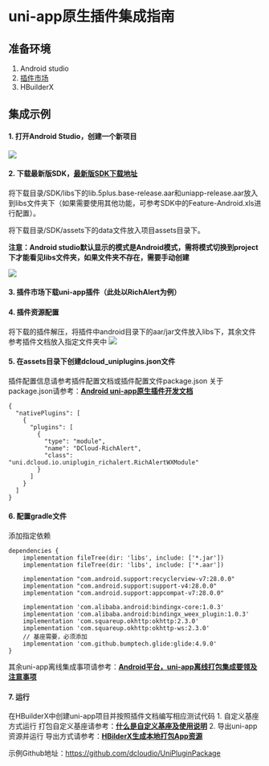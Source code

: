 # uni-app原生插件集成指南
## 准备环境
1. Android studio
2. [插件市场](https://ext.dcloud.net.cn/)
3. HBuilderX

## 集成示例
#### 1. 打开Android Studio，创建一个新项目
![](https://img.cdn.aliyun.dcloud.net.cn/nativedocs/nativeplugin/android_plugin_img_21.png)


#### 2. 下载最新版SDK，[最新版SDK下载地址](/AppDocs/download/android.md)

将下载目录/SDK/libs下的lib.5plus.base-release.aar和uniapp-release.aar放入到libs文件夹下（如果需要使用其他功能，可参考SDK中的Feature-Android.xls进行配置）。

将下载目录/SDK/assets下的data文件放入项目assets目录下。

**注意：Android studio默认显示的模式是Android模式，需将模式切换到project下才能看见libs文件夹，如果文件夹不存在，需要手动创建**

![](https://img.cdn.aliyun.dcloud.net.cn/nativedocs/nativeplugin/android_plugin_img_22.png)

#### 3. 插件市场下载uni-app插件（此处以RichAlert为例）

#### 4. 插件资源配置
将下载的插件解压，将插件中android目录下的aar/jar文件放入libs下，其余文件参考插件文档放入指定文件夹中
![](https://img.cdn.aliyun.dcloud.net.cn/nativedocs/nativeplugin/android_plugin_img_23.png)


#### 5. 在assets目录下创建dcloud_uniplugins.json文件
插件配置信息请参考插件配置文档或插件配置文件package.json
关于package.json请参考：**[Android uni-app原生插件开发文档](/NativePlugin/course/android?id=插件调试)**
~~~
{  
  "nativePlugins": [  
    {
      "plugins": [  
        {  
          "type": "module",  
          "name": "DCloud-RichAlert",  
          "class": "uni.dcloud.io.uniplugin_richalert.RichAlertWXModule"  
        }  
      ]  
    }  
  ]  
}
~~~

#### 6. 配置gradle文件
添加指定依赖
~~~
dependencies {
    implementation fileTree(dir: 'libs', include: ['*.jar'])
    implementation fileTree(dir: 'libs', include: ['*.aar'])

    implementation "com.android.support:recyclerview-v7:28.0.0"
    implementation "com.android.support:support-v4:28.0.0"
    implementation "com.android.support:appcompat-v7:28.0.0"

    implementation 'com.alibaba.android:bindingx-core:1.0.3'
    implementation 'com.alibaba.android:bindingx_weex_plugin:1.0.3'
    implementation 'com.squareup.okhttp:okhttp:2.3.0'
    implementation 'com.squareup.okhttp:okhttp-ws:2.3.0'
    // 基座需要，必须添加
    implementation 'com.github.bumptech.glide:glide:4.9.0'
}
~~~
其余uni-app离线集成事项请参考：**[Android平台，uni-app离线打包集成要领及注意事项](http://ask.dcloud.net.cn/article/35139)**

#### 7. 运行
在HBuilderX中创建uni-app项目并按照插件文档编写相应测试代码
	1. 自定义基座方式运行
打包自定义基座请参考：**[什么是自定义基座及使用说明](http://ask.dcloud.net.cn/article/35115)**
	2. 导出uni-app资源并运行
导出方式请参考：**[HBilderX生成本地打包App资源](http://ask.dcloud.net.cn/question/60254)**

示例Github地址：https://github.com/dcloudio/UniPluginPackage

